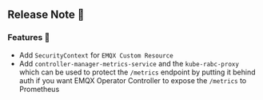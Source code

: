 ## Release Note 🍻

### Features 🌈

- Add `SecurityContext` for `EMQX Custom Resource`
- Add `controller-manager-metrics-service` and the `kube-rabc-proxy` which can be used to protect the `/metrics` endpoint by putting it behind auth if you want EMQX Operator Controller to expose the `/metrics` to Prometheus
